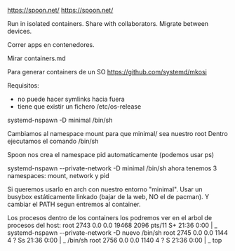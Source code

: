 https://spoon.net/
https://spoon.net/

Run in isolated containers. Share with collaborators. Migrate between devices.

Correr apps en contenedores.

Mirar containers.md

Para generar containers de un SO
https://github.com/systemd/mkosi


Requisitos:
 - no puede hacer symlinks hacia fuera
 - tiene que existir un fichero /etc/os-release

systemd-nspawn -D minimal /bin/sh

  Cambiamos al namespace mount para que minimal/ sea nuestro root
  Dentro ejecutamos el comando /bin/sh

Spoon nos crea el namespace pid automaticamente (podemos usar ps)

systemd-nspawn --private-network -D minimal /bin/sh
ahora tenemos 3 namespaces: mount, network y pid


Si queremos usarlo en arch con nuestro entorno "minimal". Usar un busybox estáticamente linkado (bajar de la web, NO el de pacman).
Y cambiar el PATH segun entremos al container.


Los procesos dentro de los containers los podremos ver en el arbol de procesos del host:
root      2743  0.0  0.0  19468  2096 pts/11   S+   21:36   0:00  |           \_ systemd-nspawn --private-network -D nuevo /bin/sh
root      2745  0.0  0.0   1144     4 ?        Ss   21:36   0:00  |               \_ /bin/sh
root      2756  0.0  0.0   1140     4 ?        S    21:36   0:00  |                   \_ top

